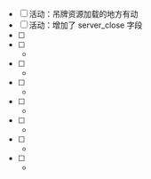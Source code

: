 - [ ] 活动：吊牌资源加载的地方有动
- [ ] 活动：增加了 server_close 字段
- [ ] 
- [ ] -
- [ ] -
- [ ] -
- [ ] -
- [ ] -
- [ ] -
- [ ] - 